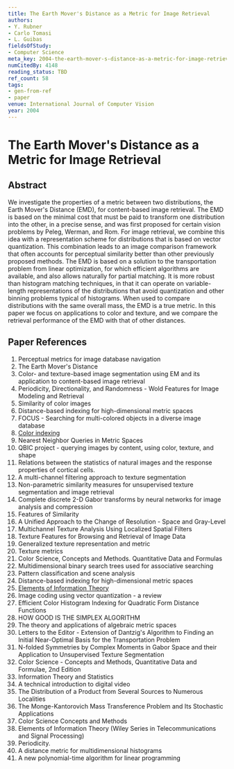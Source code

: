 ```yaml
---
title: The Earth Mover's Distance as a Metric for Image Retrieval
authors:
- Y. Rubner
- Carlo Tomasi
- L. Guibas
fieldsOfStudy:
- Computer Science
meta_key: 2004-the-earth-mover-s-distance-as-a-metric-for-image-retrieval
numCitedBy: 4148
reading_status: TBD
ref_count: 58
tags:
- gen-from-ref
- paper
venue: International Journal of Computer Vision
year: 2004
---
```


# The Earth Mover's Distance as a Metric for Image Retrieval

## Abstract

We investigate the properties of a metric between two distributions, the Earth Mover's Distance (EMD), for content-based image retrieval. The EMD is based on the minimal cost that must be paid to transform one distribution into the other, in a precise sense, and was first proposed for certain vision problems by Peleg, Werman, and Rom. For image retrieval, we combine this idea with a representation scheme for distributions that is based on vector quantization. This combination leads to an image comparison framework that often accounts for perceptual similarity better than other previously proposed methods. The EMD is based on a solution to the transportation problem from linear optimization, for which efficient algorithms are available, and also allows naturally for partial matching. It is more robust than histogram matching techniques, in that it can operate on variable-length representations of the distributions that avoid quantization and other binning problems typical of histograms. When used to compare distributions with the same overall mass, the EMD is a true metric. In this paper we focus on applications to color and texture, and we compare the retrieval performance of the EMD with that of other distances.

## Paper References

1. Perceptual metrics for image database navigation
2. The Earth Mover's Distance
3. Color- and texture-based image segmentation using EM and its application to content-based image retrieval
4. Periodicity, Directionality, and Randomness - Wold Features for Image Modeling and Retrieval
5. Similarity of color images
6. Distance-based indexing for high-dimensional metric spaces
7. FOCUS - Searching for multi-colored objects in a diverse image database
8. [Color indexing](2004-color-indexing)
9. Nearest Neighbor Queries in Metric Spaces
10. QBIC project - querying images by content, using color, texture, and shape
11. Relations between the statistics of natural images and the response properties of cortical cells.
12. A multi-channel filtering approach to texture segmentation
13. Non-parametric similarity measures for unsupervised texture segmentation and image retrieval
14. Complete discrete 2-D Gabor transforms by neural networks for image analysis and compression
15. Features of Similarity
16. A Unified Approach to the Change of Resolution - Space and Gray-Level
17. Multichannel Texture Analysis Using Localized Spatial Filters
18. Texture Features for Browsing and Retrieval of Image Data
19. Generalized texture representation and metric
20. Texture metrics
21. Color Science, Concepts and Methods. Quantitative Data and Formulas
22. Multidimensional binary search trees used for associative searching
23. Pattern classification and scene analysis
24. Distance-based indexing for high-dimensional metric spaces
25. [Elements of Information Theory](1991-elements-of-information-theory)
26. Image coding using vector quantization - a review
27. Efficient Color Histogram Indexing for Quadratic Form Distance Functions
28. HOW GOOD IS THE SIMPLEX ALGORITHM
29. The theory and applications of algebraic metric spaces
30. Letters to the Editor - Extension of Dantzig's Algorithm to Finding an Initial Near-Optimal Basis for the Transportation Problem
31. N-folded Symmetries by Complex Moments in Gabor Space and their Application to Unsupervised Texture Segmentation
32. Color Science - Concepts and Methods, Quantitative Data and Formulae, 2nd Edition
33. Information Theory and Statistics
34. A technical introduction to digital video
35. The Distribution of a Product from Several Sources to Numerous Localities
36. The Monge-Kantorovich Mass Transference Problem and Its Stochastic Applications
37. Color Science Concepts and Methods
38. Elements of Information Theory (Wiley Series in Telecommunications and Signal Processing)
39. Periodicity.
40. A distance metric for multidimensional histograms
41. A new polynomial-time algorithm for linear programming
